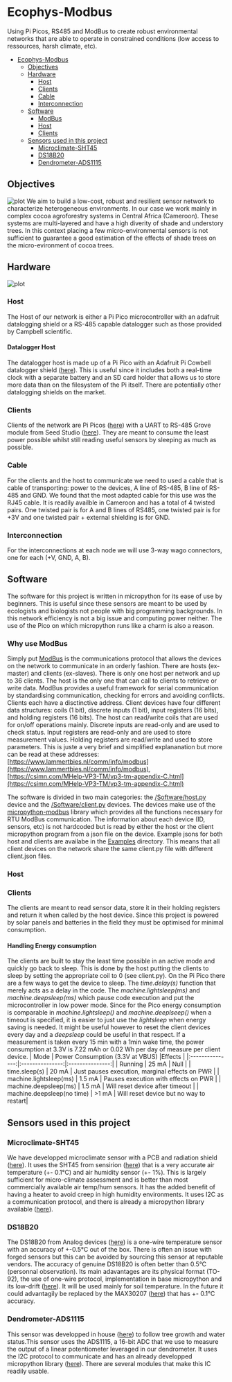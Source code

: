 # Ecophys-Modbus
Using Pi Picos, RS485 and ModBus to create robust environmental networks that are able to operate in constrained conditions (low access to ressources, harsh climate, etc).

- [Ecophys-Modbus](#ecophys-modbus)
  * [Objectives](#objectives)
  * [Hardware](#hardware)
    + [Host](#host)
    + [Clients](#clients)
    + [Cable](#cable)
    + [Interconnection](#interconnection)
  * [Software](#software)
    + [ModBus](#Why-use-ModBus)
    + [Host](#Host)
    + [Clients](#Clients) 
  * [Sensors used in this project](#sensors-used-in-this-project)
    + [Microclimate-SHT45](#Microclimate-SHT45)
    + [DS18B20](#ds18b20)
    + [Dendrometer-ADS1115](#Dendrometer-ADS1115)

## Objectives
![plot](agroforest.JPG)
We aim to build a low-cost, robust and resilient sensor network to characterize heterogeneous environments. In our case we work mainly in complex cocoa agroforestry systems in Central Africa (Cameroon). These systems are multi-layered and have a high diverity of shade and understory trees. In this context placing a few micro-environmental sensors is not sufficient to guarantee a good estimation of the effects of shade trees on the micro-evironment of cocoa trees.

## Hardware
![plot](network_diagram.png)
### Host
The Host of our network is either a Pi Pico microcontroller with an adafruit datalogging shield or a RS-485 capable datalogger such as those provided by Campbell scientific.
#### Datalogger Host
The datalogger host is made up of a Pi Pico with an Adafruit Pi Cowbell datalogger shield ([here](https://learn.adafruit.com/adafruit-picowbell-adalogger-for-pico?view=all)). This is useful since it includes both a real-time clock with a separate battery and an SD card holder that allows us to store more data than on the filesystem of the Pi itself. There are potentially other datalogging shields on the market. 
### Clients
Clients of the network are Pi Picos ([here](https://www.raspberrypi.com/products/raspberry-pi-pico/)) with a UART to RS-485 Grove module from Seed Studio ([here](https://wiki.seeedstudio.com/Grove-RS485/)). They are meant to consume the least power possible whilst still reading useful sensors by sleeping as much as possible.
### Cable
For the clients and the host to communicate we need to used a cable that is cable of transporting: power to the devices, A line of RS-485, B line of RS-485 and GND. We found that the most adapted cable for this use was the RJ45 cable. It is readily availble in Cameroon and has a total of 4 twisted pairs. One twisted pair is for A and B lines of RS485, one twisted pair is for +3V and one twisted pair + external shielding is for GND.
### Interconnection
For the interconnections at each node we will use 3-way wago connectors, one for each (+V, GND, A, B). 

## Software
The software for this project is written in micropython for its ease of use by beginners. This is useful since these sensors are meant to be used by ecologists and biologists not people with big programming backgrounds. In this network efficiency is not a big issue and computing power neither. The use of the Pico on which micropython runs like a charm is also a reason. 

### Why use ModBus
Simply put [ModBus](https://en.wikipedia.org/wiki/Modbus) is the communications protocol that allows the devices on the network to communicate in an orderly fashion. There are hosts (ex-master) and clients (ex-slaves). There is only one host per network and up to 36 clients. The host is the only one that can call to clients to retrieve or write data. ModBus provides a useful framework for serial communication by standardising communication, checking for errors and avoiding conflicts. Clients each have a disctinctive address. Client devices have four different data structures: coils (1 bit), discrete inputs (1 bit), input registers (16 bits), and holding registers (16 bits). The host can read/write coils that are used for on/off operations mainly. Discrete inputs are read-only and are used to check status. Input registers are read-only and are used to store measurement values. Holding registers are read/write and used to store parameters. This is juste a very brief and simplified explananation but more can be read at these addresses: [https://www.lammertbies.nl/comm/info/modbus](https://www.lammertbies.nl/comm/info/modbus), [https://csimn.com/MHelp-VP3-TM/vp3-tm-appendix-C.html](https://csimn.com/MHelp-VP3-TM/vp3-tm-appendix-C.html)

The software is divided in two main categories: the [/Software/host.py](/Software/host.py) device and the [/Software/client.py](/Software/client.py) devices. The devices make use of the [micropython-modbus](https://github.com/brainelectronics/micropython-modbus?tab=readme-ov-file) library which provides all the functions necessary for RTU ModBus communication. The information about each device (ID, sensors, etc) is not hardcoded but is read by either the host or the client micropython program from a json file on the device. Example jsons for both host and clients are availabe in the [Examples](/Software/Example_jsons/) directory. This means that all client devices on the network share the same client.py file with different client.json files. 
### Host

### Clients
The clients are meant to read sensor data, store it in their holding registers and return it when called by the host device. Since this project is powered by solar panels and batteries in the field they must be optimised for minimal consumption.

#### Handling Energy consumption
The clients are built to stay the least time possible in an active mode and quickly go back to sleep. This is done by the host putting the clients to sleep by setting the appropriate coil to 0 (see client.py). On the Pi Pico there are a few ways to get the device to sleep. The _time.delay(s)_ function that merely acts as a delay in the code. The _machine.lightsleep(ms)_ and _machine.deepsleep(ms)_ which pause code execution and put the microcontroller in low power mode. Since for the Pico energy consumption is comparable in _machine.lightsleep()_ and _machine.deeplseep()_ when a timeout is specified, it is easier to just use the _lightsleep_ when energy saving is needed. It might be useful however to reset the client devices every day and a _deepsleep_ could be useful in that respect. If a measurement is taken every 15 min with a 1min wake time, the power consumption at 3.3V is 7.22 mAh or 0.02 Wh per day of measure per client device. 
| Mode          | Power Consumption (3.3V at VBUS) |Effects | 
|:---------------:|:---------------:|:---------------:|
| Running  | 25 mA  | Null  |
| time.sleep(s)  | 20 mA  | Just pauses execution, marginal effects on PWR  |
| machine.lightsleep(ms)  | 1.5 mA  | Pauses execution with effects on PWR |
| machine.deepsleep(ms)  | 1.5 mA  | Will reset device after timeout |
| machine.deepsleep(no time)  | >1 mA  | Will reset device but no way to restart|

## Sensors used in this project
### Microclimate-SHT45
We have developped microclimate sensor with a PCB and radiation shield ([here](https://github.com/ivancornut/temp_hum_ecosols)). It uses the SHT45 from sensirion ([here](https://sensirion.com/products/catalog/SHT45/)) that is a very accurate air temperature (+- 0.1°C) and air humidity sensor (+- 1%). This is largely sufficient for micro-climate assessment and is better than most commercially available air temp/hum sensors. It has the added benefit of having a heater to avoid creep in high humidity environments. It uses I2C as a communication protocol, and there is already a micropython library available ([here](https://github.com/jposada202020/MicroPython_SHT4X/tree/master)).
### DS18B20
The DS18B20 from Analog devices ([here](https://www.analog.com/en/products/ds18b20.html)) is a one-wire temperature sensor with an accuracy of +-0.5°C out of the box. There is often an issue with forged sensors but this can be avoided by sourcing this sensor at reputable vendors. The accuracy of genuine DS18B20 is often better than 0.5°C (personnal observation). Its main adavantages are its physical format (TO-92), the use of one-wire protocol, implementation in base micropython and its low-drift ([here](https://www.mdpi.com/2673-4591/10/1/56)). It will be used mainly for soil temperature. In the future it could advantagily be replaced by the MAX30207 ([here](https://www.analog.com/en/products/max30207.html)) that has +- 0.1°C accuracy. 
### Dendrometer-ADS1115
This sensor was developped in house ([here](https://github.com/ivancornut/ecosols-dendro)) to follow tree growth and water status.This sensor uses the ADS1115, a 16-bit ADC that we use to measure the output of a linear potentiometer leveraged in our dendrometer. It uses the I2C protocol to communicate and has an already developped micropython library ([here](https://github.com/robert-hh/ads1x15)). There are several modules that make this IC readily usable.
